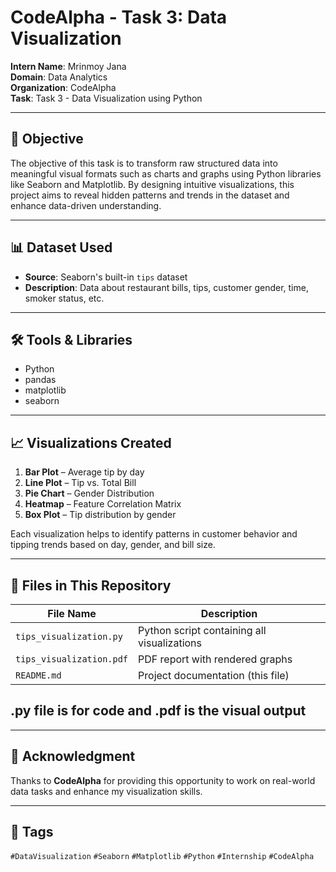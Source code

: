 # CodeAlpha - Task 3: Data Visualization

**Intern Name**: Mrinmoy Jana  
**Domain**: Data Analytics  
**Organization**: CodeAlpha  
**Task**: Task 3 - Data Visualization using Python

---

## 🎯 Objective

The objective of this task is to transform raw structured data into meaningful visual formats such as charts and graphs using Python libraries like Seaborn and Matplotlib. By designing intuitive visualizations, this project aims to reveal hidden patterns and trends in the dataset and enhance data-driven understanding.


---

## 📊 Dataset Used

- **Source**: Seaborn's built-in `tips` dataset
- **Description**: Data about restaurant bills, tips, customer gender, time, smoker status, etc.

---

## 🛠️ Tools & Libraries

- Python
- pandas
- matplotlib
- seaborn

---

## 📈 Visualizations Created

1. **Bar Plot** – Average tip by day  
2. **Line Plot** – Tip vs. Total Bill  
3. **Pie Chart** – Gender Distribution  
4. **Heatmap** – Feature Correlation Matrix  
5. **Box Plot** – Tip distribution by gender  

Each visualization helps to identify patterns in customer behavior and tipping trends based on day, gender, and bill size.

---

## 📂 Files in This Repository

| File Name               | Description                              |
|-------------------------|------------------------------------------|
| `tips_visualization.py` | Python script containing all visualizations |
| `tips_visualization.pdf`| PDF report with rendered graphs            |
| `README.md`             | Project documentation (this file)          |

.py file is for code and .pdf is the visual output
---




---

## 🏁 Acknowledgment

Thanks to **CodeAlpha** for providing this opportunity to work on real-world data tasks and enhance my visualization skills.

---

## 🔖 Tags

`#DataVisualization` `#Seaborn` `#Matplotlib` `#Python` `#Internship` `#CodeAlpha`

